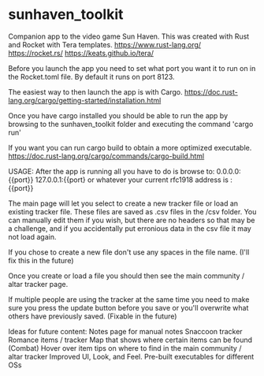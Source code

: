 # sunhaven_toolkit
Companion app to the video game Sun Haven.
This was created with Rust and Rocket with Tera templates.
https://www.rust-lang.org/
https://rocket.rs/
https://keats.github.io/tera/

Before you launch the app you need to set what port you want it to run on in the Rocket.toml file.
By default it runs on port 8123.

The easiest way to then launch the app is with Cargo.
https://doc.rust-lang.org/cargo/getting-started/installation.html

Once you have cargo installed you should be able to run the app by browsing to the sunhaven_toolkit folder and executing the command 'cargo run'

If you want you can run cargo build to obtain a more optimized executable.
https://doc.rust-lang.org/cargo/commands/cargo-build.html

USAGE:
After the app is running all you have to do is browse to:
0.0.0.0:{{port}}
127.0.0.1:{{port}
or whatever your current rfc1918 address is :{{port}}

The main page will let you select to create a new tracker file or load an existing tracker file.
These files are saved as .csv files in the /csv folder. You can manually edit them if you wish, but there are no headers so that may be a challenge, and if you accidentally put erronious data in the csv file it may not load again.

If you chose to create a new file don't use any spaces in the file name. (I'll fix this in the future)

Once you create or load a file you should then see the main community / altar tracker page.

If multiple people are using the tracker at the same time you need to make sure you press the update button before you save or you'll overwrite what others have previously saved. (Fixable in the future)

Ideas for future content:
Notes page for manual notes
Snaccoon tracker
Romance items / tracker
Map that shows where certain items can be found (Combat)
Hover over item tips on where to find in the main community / altar tracker
Improved UI, Look, and Feel.
Pre-built executables for different OSs
